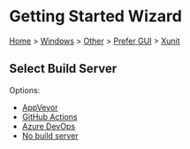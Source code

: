 <!--
GENERATED FILE - DO NOT EDIT
This file was generated by [MarkdownSnippets](https://github.com/SimonCropp/MarkdownSnippets).
Source File: /docs/mdsource/wiz/Windows_Other_Gui_xUnit.source.md
To change this file edit the source file and then run MarkdownSnippets.
-->

# Getting Started Wizard

[Home](/docs/wiz/readme.md) > [Windows](Windows.md) > [Other](Windows_Other.md) > [Prefer GUI](Windows_Other_Gui.md) > [Xunit](Windows_Other_Gui_Xunit.md)

## Select Build Server

Options:
 * [AppVeyor](Windows_Other_Gui_Xunit_AppVeyor.md)
 * [GitHub Actions](Windows_Other_Gui_Xunit_GitHubActions.md)
 * [Azure DevOps](Windows_Other_Gui_Xunit_AzureDevOps.md)
 * [No build server](Windows_Other_Gui_Xunit_None.md)
